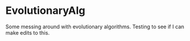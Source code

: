 # EvolutionaryAlg
Some messing around with evolutionary algorithms.
Testing to see if I can make edits to this. 
